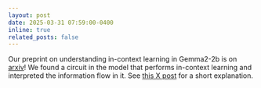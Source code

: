 ```yaml
---
layout: post
date: 2025-03-31 07:59:00-0400
inline: true
related_posts: false
---
```


Our preprint on understanding in-context learning in Gemma2-2b is on [arxiv](https://arxiv.org/abs/2504.00132)! We found a circuit in the model that performs in-context learning and interpreted the information flow in it. See [this X post](https://x.com/abakalova13175/status/1907779187663892755) for a short explanation.